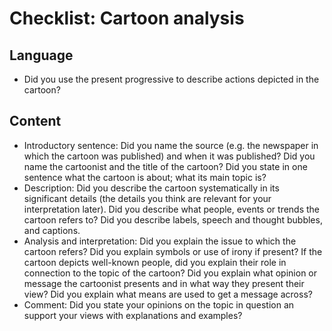 # Checklist: Cartoon analysis

## Language

- Did you use the present progressive to describe actions depicted in the cartoon?

## Content

- Introductory sentence: Did you name the source (e.g. the newspaper in which the cartoon was published) and when it was published? 
  Did you name the cartoonist and the title of the cartoon? Did you state in one sentence what the cartoon is about; what its main topic is? 
- Description: Did you describe the cartoon systematically in its significant details (the details you think are relevant for your interpretation later). Did you describe what people, events or trends the cartoon refers to? Did you describe labels, speech and thought bubbles, and captions.
- Analysis and interpretation: Did you explain the issue to which the cartoon refers? Did you explain symbols or use of irony if present? If the cartoon depicts well-known people, did you explain their role in connection to the topic of the cartoon? Did you explain what opinion or message the cartoonist presents and in what way they present their view? Did you explain what means are used to get a message across? 
- Comment: Did you state your opinions on the topic in question an support your views with explanations and examples?

